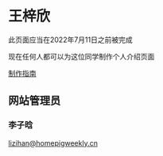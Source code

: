﻿# 王梓欣

此页面应当在2022年7月11日之前被完成

现在任何人都可以为这位同学制作个人介绍页面

[制作指南](/guidance/personal_pages/)

## 网站管理员

### 李子晗

<lizihan@homepigweekly.cn>
